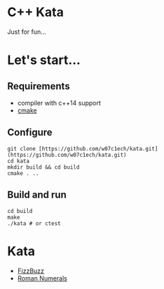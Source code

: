 # C++ Kata
Just for fun...

# Let's start...

## Requirements
* compiler with c++14 support
* [cmake](https://cmake.org)

## Configure

    git clone [https://github.com/w07c1ech/kata.git](https://github.com/w07c1ech/kata.git)
    cd kata
    mkdir build && cd build
    cmake . ..

## Build and run

    cd build
    make
    ./kata # or ctest

# Kata
* [FizzBuzz](http://codingdojo.org/kata/FizzBuzz)
* [Roman Numerals](http://codingdojo.org/kata/RomanNumerals)
